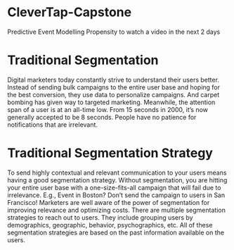 # CleverTap-Capstone

Predictive Event Modelling 
Propensity to watch a video in the next 2 days


# Traditional Segmentation
Digital marketers today constantly strive to understand their users better. Instead of sending bulk campaigns to the entire user base and hoping for the best conversion, they use data to personalize campaigns. And carpet bombing has given way to targeted marketing.
Meanwhile, the attention span of a user is at an all-time low. From 15 seconds in 2000, it’s now generally accepted to be 8 seconds. People have no patience for notifications that are irrelevant.

# Traditional Segmentation Strategy
To send highly contextual and relevant communication to your users means having a good segmentation strategy. Without segmentation, you are hitting your entire user base with a one-size-fits-all campaign that will fail due to irrelevance. E.g., Event in Boston? Don’t send the campaign to users in San Francisco!
Marketers are well aware of the power of segmentation for improving relevance and optimizing costs. There are multiple segmentation strategies to reach out to users. They include grouping users by demographics, geographic, behavior, psychographics, etc. All of these segmentation strategies are based on the past information available on the users.
